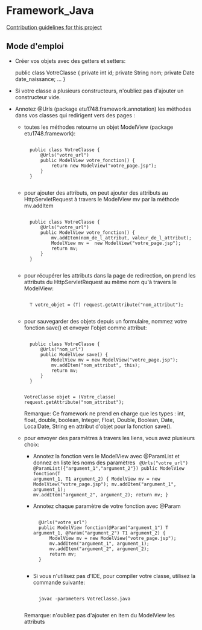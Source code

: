 # Framework_Java

[Contribution guidelines for this project](readme/pre_installation.md)

## Mode d'emploi

- Créer vos objets avec des getters et setters:

    public class VotreClasse {
        private int id;
        private String nom;
        private Date date_naissance;
        ...
    }

- Si votre classe a plusieurs constructeurs, n'oubliez pas d'ajouter un constructeur vide.

- Annotez @Urls (package etu1748.framework.annotation) les méthodes dans vos classes qui redirigent vers des pages :

    * toutes les méthodes retourne un objet ModelView (package etu1748.framework):
    
        <code>
        public class VotreClasse {
            @Urls("votre_url")
            public ModelView votre_fonction() {
                return new ModelView("votre_page.jsp");
            }
        }
        </code>

    * pour ajouter des attributs, on peut ajouter des attributs au HttpServletRequest à travers le ModelView mv par la méthode mv.addItem
        
        <code>
        public class VotreClasse {
            @Urls("votre_url")
            public ModelView votre_fonction() {
                mv.addItem(nom_de_l_attribut, valeur_de_l_attribut);
                ModelView mv =  new ModelView("votre_page.jsp");
                return mv;
            }
        }
        </code>

    * pour récupérer les attributs dans la page de redirection, on prend les attributs du HttpServletRequest au même nom qu'à travers le ModelView:
    
        <code>
        T votre_objet = (T) request.getAttribute("nom_attribut");
        </code>
            
    * pour sauvegarder des objets depuis un formulaire, nommez votre fonction save() et envoyer l'objet comme attribut:
        
        <code>
        public class VotreClasse {
            @Urls("nom_url")
            public ModelView save() {
                ModelView mv = new ModelView("votre_page.jsp");
                mv.addItem("nom_attribut", this);
                return mv;
            }
        }
        
        VotreClasse objet = (Votre_classe) request.getAttribute("nom_attribut");
        </code>

        Remarque: Ce framework ne prend en charge que les types : int, float, double, boolean, Integer, Float, Double, Boolean, Date, LocalDate, String en attribut d'objet pour la fonction save().

    * pour envoyer des paramètres à travers les liens, vous avez plusieurs choix:

        - Annotez la fonction vers le ModelView avec @ParamList et donnez en liste les noms des paramètres
            <code>
            @Urls("votre_url")
            @ParamList({"argument_1","argument_2"})
            public ModelView fonction(T argument_1, T1 argument_2) {
                ModelView mv = new ModelView("votre_page.jsp");
                mv.addItem("argument_1", argument_1);
                mv.addItem("argument_2", argument_2);
                return mv;
            }
            </code>

        - Annotez chaque paramètre de votre fonction avec @Param 
            
            <code>
            @Urls("votre_url")
            public ModelView fonction(@Param("argument_1") T argument_1, @Param("argument_2") T1 argument_2) {
                ModelView mv = new ModelView("votre_page.jsp");
                mv.addItem("argument_1", argument_1);
                mv.addItem("argument_2", argument_2);
                return mv;
            }
            </code>

        - Si vous n'utilisez pas d'IDE, pour compiler votre classe, utilisez la commande suivante:
            
            <code>
            javac -parameters VotreClasse.java
            </code>
    
        Remarque: n'oubliez pas d'ajouter en item du ModelView les attributs

